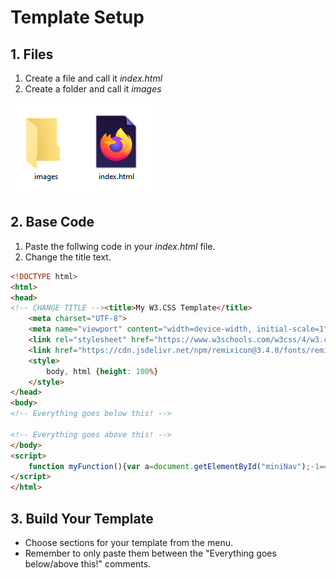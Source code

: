 # Template Setup
<!-- position: 2 -->

## 1. Files
1. Create a file and call it *index.html*
2. Create a folder and call it *images*
   
![File examples.](https://raw.githubusercontent.com/GracefulForm/w3css-template-creator/refs/heads/master/pages/images/files.png)

## 2. Base Code
1. Paste the follwing code in your *index.html* file.
2. Change the title text.

```html
<!DOCTYPE html>
<html>
<head>
<!-- CHANGE TITLE --><title>My W3.CSS Template</title>
    <meta charset="UTF-8">
    <meta name="viewport" content="width=device-width, initial-scale=1">
    <link rel="stylesheet" href="https://www.w3schools.com/w3css/4/w3.css">
    <link href="https://cdn.jsdelivr.net/npm/remixicon@3.4.0/fonts/remixicon.css" rel="stylesheet">
    <style>
        body, html {height: 100%}
    </style>
</head>
<body>
<!-- Everything goes below this! -->

<!-- Everything goes above this! -->
</body>
<script>
    function myFunction(){var a=document.getElementById("miniNav");-1==a.className.indexOf("w3-show")?a.className+=" w3-show":a.className=a.className.replace(" w3-show","")}
</script>
</html>
```

## 3. Build Your Template
* Choose sections for your template from the menu.
* Remember to only paste them between the "Everything goes below/above this!" comments.


  
